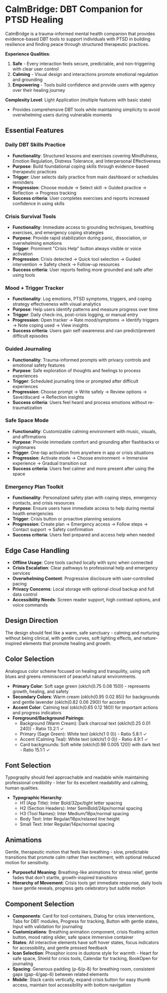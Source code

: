 # CalmBridge: DBT Companion for PTSD Healing

CalmBridge is a trauma-informed mental health companion that provides evidence-based DBT tools to support individuals with PTSD in building resilience and finding peace through structured therapeutic practices.

**Experience Qualities**:
1. **Safe** - Every interaction feels secure, predictable, and non-triggering with clear user control
2. **Calming** - Visual design and interactions promote emotional regulation and grounding
3. **Empowering** - Tools build confidence and provide users with agency over their healing journey

**Complexity Level**: Light Application (multiple features with basic state)
- Provides comprehensive DBT tools while maintaining simplicity to avoid overwhelming users during vulnerable moments

## Essential Features

### Daily DBT Skills Practice
- **Functionality**: Structured lessons and exercises covering Mindfulness, Emotion Regulation, Distress Tolerance, and Interpersonal Effectiveness
- **Purpose**: Build foundational coping skills through evidence-based therapeutic practices
- **Trigger**: User selects daily practice from main dashboard or schedules reminders
- **Progression**: Choose module → Select skill → Guided practice → Reflection → Progress tracking
- **Success criteria**: User completes exercises and reports increased confidence in using skills

### Crisis Survival Tools
- **Functionality**: Immediate access to grounding techniques, breathing exercises, and emergency coping strategies
- **Purpose**: Provide rapid stabilization during panic, dissociation, or overwhelming emotions
- **Trigger**: Prominent "Crisis Help" button always visible or voice activation
- **Progression**: Crisis detected → Quick tool selection → Guided intervention → Safety check → Follow-up resources
- **Success criteria**: User reports feeling more grounded and safe after using tools

### Mood + Trigger Tracker
- **Functionality**: Log emotions, PTSD symptoms, triggers, and coping strategy effectiveness with visual analytics
- **Purpose**: Help users identify patterns and measure progress over time
- **Trigger**: Daily check-ins, post-crisis logging, or manual entry
- **Progression**: Open tracker → Rate mood/symptoms → Identify triggers → Note coping used → View insights
- **Success criteria**: Users gain self-awareness and can predict/prevent difficult episodes

### Guided Journaling
- **Functionality**: Trauma-informed prompts with privacy controls and emotional safety features
- **Purpose**: Safe exploration of thoughts and feelings to process experiences
- **Trigger**: Scheduled journaling time or prompted after difficult experiences
- **Progression**: Choose prompt → Write safely → Review options → Save/discard → Reflection insights
- **Success criteria**: Users feel heard and process emotions without re-traumatization

### Safe Space Mode
- **Functionality**: Customizable calming environment with music, visuals, and affirmations
- **Purpose**: Provide immediate comfort and grounding after flashbacks or nightmares
- **Trigger**: One-tap activation from anywhere in app or crisis situations
- **Progression**: Activate mode → Choose environment → Immersive experience → Gradual transition out
- **Success criteria**: Users feel calmer and more present after using the space

### Emergency Plan Toolkit
- **Functionality**: Personalized safety plan with coping steps, emergency contacts, and crisis resources
- **Purpose**: Ensure users have immediate access to help during mental health emergencies
- **Trigger**: Crisis button or proactive planning sessions
- **Progression**: Create plan → Emergency access → Follow steps → Contact support → Safety confirmation
- **Success criteria**: Users feel prepared and access help when needed

## Edge Case Handling
- **Offline Usage**: Core tools cached locally with sync when connected
- **Crisis Escalation**: Clear pathways to professional help and emergency services
- **Overwhelming Content**: Progressive disclosure with user-controlled pacing
- **Privacy Concerns**: Local storage with optional cloud backup and full data control
- **Accessibility Needs**: Screen reader support, high contrast options, and voice commands

## Design Direction
The design should feel like a warm, safe sanctuary - calming and nurturing without being clinical, with gentle curves, soft lighting effects, and nature-inspired elements that promote healing and growth.

## Color Selection
Analogous color scheme focused on healing and tranquility, using soft blues and greens reminiscent of peaceful natural environments.

- **Primary Color**: Soft sage green (oklch(0.75 0.08 150)) - represents growth, healing, and safety
- **Secondary Colors**: Warm cream (oklch(0.95 0.02 85)) for backgrounds and gentle lavender (oklch(0.82 0.06 290)) for accents
- **Accent Color**: Calming teal (oklch(0.65 0.12 180)) for important actions and progress indicators
- **Foreground/Background Pairings**: 
  - Background (Warm Cream): Dark charcoal text (oklch(0.25 0.01 240)) - Ratio 13.2:1 ✓
  - Primary (Sage Green): White text (oklch(1 0 0)) - Ratio 5.8:1 ✓
  - Accent (Calming Teal): White text (oklch(1 0 0)) - Ratio 4.9:1 ✓
  - Card backgrounds: Soft white (oklch(0.98 0.005 120)) with dark text - Ratio 15.1:1 ✓

## Font Selection
Typography should feel approachable and readable while maintaining professional credibility - Inter for its excellent readability and calming, human qualities.

- **Typographic Hierarchy**:
  - H1 (App Title): Inter Bold/32px/tight letter spacing
  - H2 (Section Headers): Inter SemiBold/24px/normal spacing
  - H3 (Tool Names): Inter Medium/18px/normal spacing
  - Body Text: Inter Regular/16px/relaxed line height
  - Small Text: Inter Regular/14px/normal spacing

## Animations
Gentle, therapeutic motion that feels like breathing - slow, predictable transitions that promote calm rather than excitement, with optional reduced motion for sensitivity.

- **Purposeful Meaning**: Breathing-like animations for stress relief, gentle fades that don't startle, growth-inspired transitions
- **Hierarchy of Movement**: Crisis tools get immediate response, daily tools have gentle reveals, progress gets celebratory but subtle motion

## Component Selection
- **Components**: Card for tool containers, Dialog for crisis interventions, Tabs for DBT modules, Progress for tracking, Button with gentle states, Input with validation for journaling
- **Customizations**: Breathing animation component, crisis floating action button, mood rating slider, safe space immersive container
- **States**: All interactive elements have soft hover states, focus indicators for accessibility, and gentle pressed feedback
- **Icon Selection**: Phosphor icons in duotone style for warmth - Heart for safe space, Shield for crisis tools, Calendar for tracking, BookOpen for journaling
- **Spacing**: Generous padding (p-6/p-8) for breathing room, consistent gaps (gap-4/gap-6) between related elements
- **Mobile**: Stack cards vertically, expand crisis button for easy thumb access, maintain tool accessibility with bottom navigation